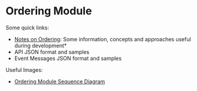 # Ordering Module

Some quick links:

- [Notes on Ordering](notes_on_ordering.md): Some information, concepts and approaches useful during development*
- API JSON format and samples
- Event Messages JSON format and samples

Useful Images:

- [Ordering Module Sequence Diagram](../../files/ordering_module_sequence_diagram.png)
